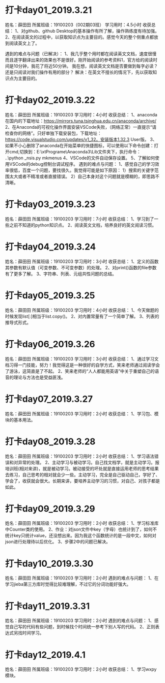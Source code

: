 
# 打卡day01_2019.3.21
姓名：薛田田
所属班级：19100203（002期03班）
学习用时：4.5小时
收获总结：
	1、对github、github Desktop的基本操作有所了解，操作熟练度有待加强。
	2、在阅读英文的过程中，以获取知识点为主要目的。感觉今天的整个侧重点都放到阅读英文上了。

遇到的难点与问题（已解决）：
	1、我几乎整个用时都在阅读英文文档，速度很慢而且逐字翻译出来的效果也不是很好。刚开始阅读的参考资料1，官方给的阅读时间是10分钟，我花了将近50分钟。
	我在想，阅读英文文档是否要做到每字必读？还是只阅读对我们操作有用的部分？
			解决：在英文不擅长的情况下，先以获取知识点为主要目的。

# 打卡day02_2019.3.22
姓名：薛田田
所属班级：19100203
学习用时：4小时
收获总结：
	1、anaconda在国内的下载地址：https://mirrors.tuna.tsinghua.edu.cn/anaconda/archive/
	2、在Anaconda的可视化操作界面安装VSCode失败，（网络正常）一直提示“请检查你的网络”。只好单独下载安装包，下载地址：https://code.visualstudio.com/updates/v1_32。安装版本1.32.3 User版。
	3、如果不小心删除了anaconda在开始菜单的快捷图标，可以使用以下命令创建：打开cmd,切换到：E:\xtPrograme\Anaconda3\Lib文件夹下，执行命令： ..\python _nsis.py mkmenus 
	4、VSCode的文件自动保存设置。
	5、了解如何使用VSCode的debug控制台调试程序。
遇到的难点与问题：
	1、感觉自己的学习效率很低，百度一个问题，要找很久。我觉得可能是如下原因：
		1）搜索的关键字范围太大或者不精准或者直接错误。
		2）自己本身对这个问题就是模糊的，即思路不清晰。

# 打卡day03_2019.3.23
姓名：薛田田
所属班级：19100203
学习用时：7小时
收获总结：
	1、学习到了一些之前不知道的python知识点。
	2、阅读英文文档，培养良好的英文阅读习惯。
	
# 打卡day04_2019.3.24
姓名：薛田田
所属班级：19100203
学习用时：3小时
收获总结：
	1、定义的函数其参数有默认值（可变参数、不可变参数）的处理。
	2、对print()函数的file参数有了更多了解。
	3、字符串、列表、元组共性问题的总结。

# 打卡day05_2019.3.25
姓名：薛田田
所属班级：19100203
学习用时：4小时
收获总结：
	1、今天做题的时候发现list[:]相当于list.copy()。
	2、对内置常量有了一个简单了解。
	3、列表的推导式形式。

# 打卡day06_2019.3.26
姓名：薛田田
所属班级：19100203
学习用时：3小时
收获总结：
	1、通过学习文档习得一门技能，努力！我觉得这是一种很好的自学方式，笑来老师通过阅读学会了游泳，这简直是了不起。
	2、笑来老师的“人人都能用英语”中关于重塑自己的语音的理论与方法也是受益匪浅。

# 打卡day07_2019.3.27
姓名：薛田田
所属班级：19100203
学习用时：2小时
收获总结：
	1、学习包、模块的基本用法。

# 打卡day08_2019.3.28
姓名：薛田田
所属班级：19100203
学习用时：2小时
收获总结：
	1、学习语法错误和对异常的处理。
	2、主动学习与被动学习。自己找文档学，就是主动学习。报培训班(相对来讲)，就是被动学习。被动接受的坏处就是直接运用老师的思考结果去练习，自己思考的相对就会少一些。主动学习，完全是自己驱动自己，学好了、学会了，收获就会很大。长期来讲，要培养主动学习的习惯，对自己、对孩子都是如此。

# 打卡day09_2019.3.29
姓名：薛田田
所属班级：19100203
学习用时：2小时
收获总结：
	1、学习标准库中Counter类的使用。
	2、作业：对json文件中key（字母）也统计到了，如何不统计key只统计value，还没想出来。因为我这个函数统计的是一段中文，如何对json进行处理待以后优化。
	3、步骤2中的问题已解决。

# 打卡day10_2019.3.30
姓名：薛田田
所属班级：19100203
学习用时：2小时
遇到的难点与问题：
	1、在学习jieba第三方库时觉得比较难理解，不过它的分词功能好强大。

# 打卡day11_2019.3.31
姓名：薛田田
所属班级：19100203
学习用时：2小时
遇到的难点与问题：
	1、感觉自己写的代码有些问题，到时候找个时间统一参考下别人写的代码。
	2、正则表达式另找时间学习。

# 打卡day12_2019.4.1
姓名：薛田田
所属班级：19100203
学习用时：2小时
收获总结：
	1、学习wxpy模块。